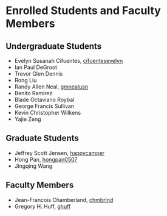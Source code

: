 Enrolled Students and Faculty Members
=====================================


Undergraduate Students
----------------------

* Evelyn Susanah Cifuentes, [cifuentesevelyn](https://github.com/cifuentesevelyn)
* Ian Paul DeGroot
* Trevor Glen Dennis
* Rong Liu
* Randy Allen Neal, [gmnealusn](https://github.com/gmnealusn)
* Benito Ramirez
* Blade Octaviano Roybal
* George Francis Sullivan
* Kevin Christopher Wilkens
* Yajie Zeng


Graduate Students
-----------------

* Jeffrey Scott Jensen, [happycamper](https://github.com/happycamper)
* Hong Pan, [hongpan0507](https://github.com/hongpan0507)
* Jingqing Wang


Faculty Members
---------------

* Jean-Francois Chamberland, [chmbrlnd](https://github.com/chmbrlnd)
* Gregory H. Huff, [ghuff](https://github.com/ghuff)

